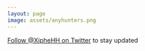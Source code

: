 ```yaml
---
layout: page
image: assets/anyhunters.png
---
```


<div class="text-center">
<a href="https://twitter.com/XipheHH" class="button">Follow @XipheHH on Twitter</a> to stay updated
</div>
